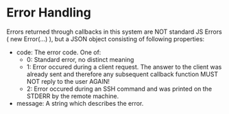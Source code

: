 Error Handling
==============

Errors returned through callbacks in this system are NOT standard JS Errors ( new Error(...) ), but a JSON object consisting of following properties:

- code: The error code. One of:
	- 0: Standard error, no distinct meaning
	- 1: Error occured during a client request. The answer to the client was already sent and therefore any subsequent callback function MUST NOT reply to the user AGAIN!
	- 2: Error occured during an SSH command and was printed on the STDERR by the remote machine.
- message: A string which describes the error.

